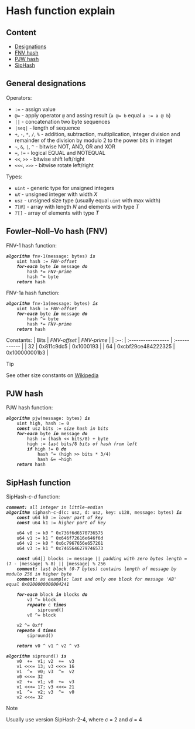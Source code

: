 # Hash function explain

## Content

- [Designations](#general-designations)
- [FNV hash](#fowlernollvo-hash-fnv)
- [PJW hash](#pjw-hash)
- [SipHash](#siphash-function)

## General designations

Operators:
- `:=` - assign value
- `@=` - apply operator `@` and assing result (`a @= b` equal `a := a @ b`)
- `||` - concatenation two byte sequences
- `|seq|` - length of sequence
- `+`, `-`, `*`, `/`, `%` - addition, subtraction, multiplication, integer division and remainder of the division by modulo 2 to the power bits in integet
- `~`, `&`, `|`, `^` - bitwise NOT, AND, OR and XOR
- `=`, `!=` - logical EQUAL and NOTEQUAL
- `<<`, `>>` - bitwise shift left/right
- `<<<`, `>>>` - bitwise rotate left/right

Types:
- `uint` - generic type for unsigned integers
- <code>u<i>X</i></code> - unsigned integer with width *X*
- `usz` - unsigned size type (usually equal `uint` with max width)
- <code><i>T</i>[<i>N</i>]</code> - array with length *N* and elements with type *T*
- <code><i>T</i>[]</code> - array of elements with type *T*

## Fowler–Noll–Vo hash (FNV)

FNV-1 hash function:
<pre><code><b><i>algorithm</i></b> fnv-1(message: bytes) <b><i>is</i></b>
    uint hash := <i>FNV-offset</i>
    <b><i>for-each</i></b> byte <b><i>in</i></b> message <b><i>do</i></b>
        hash *= <i>FNV-prime</i>
        hash ^= byte
    <b><i>return</i></b> hash
</code></pre>

FNV-1a hash function:
<pre><code><b><i>algorithm</i></b> fnv-1a(message: bytes) <b><i>is</i></b>
    uint hash := <i>FNV-offset</i>
    <b><i>for-each</i></b> byte <b><i>in</i></b> message <b><i>do</i></b>
        hash ^= byte
        hash *= <i>FNV-prime</i>
    <b><i>return</i></b> hash
</code></pre>

Constants:
| Bits | *FNV-offset*       | *FNV-prime*   |
| :--: | :----------------- | :------------ |
|  32  | 0x811c9dc5         | 0x1000193     |
|  64  | 0xcbf29ce484222325 | 0x100000001b3 |

> [!TIP]
> See other size constants on [Wikipedia](https://en.wikipedia.org/wiki/Fowler–Noll–Vo_hash_function#FNV_hash_parameters)

## PJW hash

PJW hash function:
<pre><code><b><i>algorithm</i></b> pjw(message: bytes) <b><i>is</i></b>
    uint high, hash := 0
    <b><i>const</i></b> usz bits := <i>size hash in bits</i>
    <b><i>for-each</i></b> byte <b><i>in</i></b> message <b><i>do</i></b>
        hash := (hash << bits/8) + byte
        high := <i>last</i> bits/8 <i>bits of hash from left</i>
        <b><i>if</i></b> high != 0 <b><i>do</i></b>
            hash ^= (high >> bits * 3/4)
            hash &= ~high
    <b><i>return</i></b> hash
</code></pre>

## SipHash function

SipHash-*c*-*d* function:
<pre><code><i><b>comment:</b> all integer in little-endian</i>
<b><i>algorithm</i></b> siphash-c-d(c: usz, d: usz, key: u128, message: bytes) <b><i>is</i></b>
    <b><i>const</i></b> u64 k0 := <i>lower part of key</i>
    <b><i>const</i></b> u64 k1 := <i>higher part of key</i>

    u64 v0 := k0 ^ 0x736f6d6570736575
    u64 v1 := k1 ^ 0x646f72616e646f6d
    u64 v2 := k0 ^ 0x6c7967656e657261
    u64 v3 := k1 ^ 0x7465646279746573

    <b><i>const</i></b> u64[] blocks := message || <i>padding with zero bytes length = </i>(7 - |message| % 8) || |message| % 256
    <i><b>comment:</b> last block (0-7 bytes) contains length of message by modulo 256 in higher byte</i>
    <i><b>comment:</b> as example: last and only one block for message 'AB' equal 0x0200000000004241</i>

    <b><i>for-each</i></b> block <b><i>in</i></b> blocks <b><i>do</i></b>
        v3 ^= block
        <b><i>repeate</i></b> c <b><i>times</i></b>
            sipround()
        v0 ^= block
    
    v2 ^= 0xff
    <b><i>repeate</i></b> d <b><i>times</i></b>
        sipround()
    
    <b><i>return</i></b> v0 ^ v1 ^ v2 ^ v3
</code></pre>

<pre><code><b><i>algorithm</i></b> sipround() <b><i>is</i></b>
    v0  +=  v1; v2  +=  v3
    v1 <<<= 13; v3 <<<= 16
    v1  ^=  v0; v3  ^=  v2
    v0 <<<= 32
    v2  +=  v1; v0  +=  v3
    v1 <<<= 17; v3 <<<= 21
    v1  ^=  v2; v3  ^=  v0
    v2 <<<= 32
</code></pre>

> [!NOTE]
> Usually use version SipHash-2-4, where *c* = 2 and *d* = 4